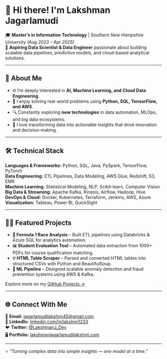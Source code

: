 # 👋 Hi there! I'm **Lakshman Jagarlamudi**

🎓 **Master’s in Information Technology** | *Southern New Hampshire University (Aug 2023 – Apr 2025)*  
💼 **Aspiring Data Scientist & Data Engineer** passionate about building scalable data pipelines, predictive models, and cloud-based analytical solutions.

---

## 🚀 About Me
- 🌐 I’m deeply interested in **AI, Machine Learning, and Cloud Data Engineering**.  
- 🧠 I enjoy solving real-world problems using **Python, SQL, TensorFlow, and AWS**.  
- 🔍 Constantly exploring **new technologies** in data automation, MLOps, and big data ecosystems.  
- 🧩 I love transforming data into actionable insights that drive innovation and decision-making.  

---

## 🛠️ Technical Stack
**Languages & Frameworks:** Python, SQL, Java, PySpark, TensorFlow, PyTorch  
**Data Engineering:** ETL Pipelines, Data Modeling, AWS Glue, Redshift, S3, EMR  
**Machine Learning:** Statistical Modeling, NLP, Scikit-learn, Computer Vision  
**Big Data & Streaming:** Apache Kafka, Kinesis, Airflow, Hadoop, Hive  
**DevOps & Cloud:** Docker, Kubernetes, Terraform, Jenkins, AWS, Azure  
**Visualization:** Tableau, Power BI, QuickSight  

---

## 🧑‍💻 Featured Projects
- **🧩 Formula 1 Race Analysis** – Built ETL pipelines using Databricks & Azure SQL for analytics automation.  
- **📊 Student Evaluation Tool** – Automated data extraction from 1000+ PDFs for course qualification matching.  
- **💡 HTML Table Scraper** – Parsed and converted HTML tables into structured CSVs with Python and BeautifulSoup.  
- **🧠 ML Pipeline** – Designed scalable anomaly detection and fraud prevention systems using AWS & Kafka.  

Explore more on my [GitHub Projects →](https://github.com/Lakshmanjagarlamudi1)

---

## 🌐 Connect With Me
📩 **Email:** [jagarlamudilakshmi45@gmail.com](mailto:jagarlamudilakshmi45@gmail.com)  
💼 **LinkedIn:** [linkedin.com/in/lakshmi1233](https://bit.ly/3Ug1whQ)  
🐦 **Twitter:** [@LakshmanJ_Dev](https://bit.ly/3veFDU4)  
🖥️ **Portfolio:** [lakshmanjagarlamudilakshmi.com](https://lakshmanjagarlamudilakshmi.com)

---

⭐ *“Turning complex data into simple insights — one model at a time.”*  
